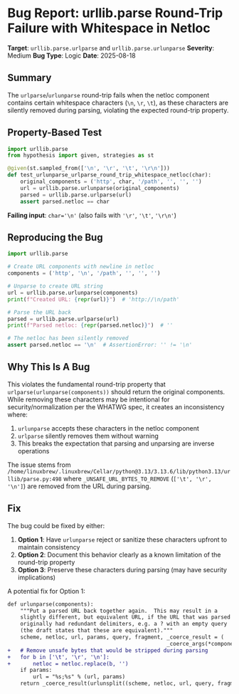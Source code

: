 # Bug Report: urllib.parse Round-Trip Failure with Whitespace in Netloc

**Target**: `urllib.parse.urlparse` and `urllib.parse.urlunparse`
**Severity**: Medium
**Bug Type**: Logic
**Date**: 2025-08-18

## Summary

The `urlparse`/`urlunparse` round-trip fails when the netloc component contains certain whitespace characters (`\n`, `\r`, `\t`), as these characters are silently removed during parsing, violating the expected round-trip property.

## Property-Based Test

```python
import urllib.parse
from hypothesis import given, strategies as st

@given(st.sampled_from(['\n', '\r', '\t', '\r\n']))
def test_urlunparse_urlparse_round_trip_whitespace_netloc(char):
    original_components = ('http', char, '/path', '', '', '')
    url = urllib.parse.urlunparse(original_components)
    parsed = urllib.parse.urlparse(url)
    assert parsed.netloc == char
```

**Failing input**: `char='\n'` (also fails with `'\r'`, `'\t'`, `'\r\n'`)

## Reproducing the Bug

```python
import urllib.parse

# Create URL components with newline in netloc
components = ('http', '\n', '/path', '', '', '')

# Unparse to create URL string
url = urllib.parse.urlunparse(components)
print(f"Created URL: {repr(url)}")  # 'http://\n/path'

# Parse the URL back
parsed = urllib.parse.urlparse(url)
print(f"Parsed netloc: {repr(parsed.netloc)}")  # ''

# The netloc has been silently removed
assert parsed.netloc == '\n'  # AssertionError: '' != '\n'
```

## Why This Is A Bug

This violates the fundamental round-trip property that `urlparse(urlunparse(components))` should return the original components. While removing these characters may be intentional for security/normalization per the WHATWG spec, it creates an inconsistency where:

1. `urlunparse` accepts these characters in the netloc component
2. `urlparse` silently removes them without warning
3. This breaks the expectation that parsing and unparsing are inverse operations

The issue stems from `/home/linuxbrew/.linuxbrew/Cellar/python@3.13/3.13.6/lib/python3.13/urllib/parse.py:498` where `_UNSAFE_URL_BYTES_TO_REMOVE` (`['\t', '\r', '\n']`) are removed from the URL during parsing.

## Fix

The bug could be fixed by either:

1. **Option 1**: Have `urlunparse` reject or sanitize these characters upfront to maintain consistency
2. **Option 2**: Document this behavior clearly as a known limitation of the round-trip property
3. **Option 3**: Preserve these characters during parsing (may have security implications)

A potential fix for Option 1:

```diff
def urlunparse(components):
    """Put a parsed URL back together again.  This may result in a
    slightly different, but equivalent URL, if the URL that was parsed
    originally had redundant delimiters, e.g. a ? with an empty query
    (the draft states that these are equivalent)."""
    scheme, netloc, url, params, query, fragment, _coerce_result = (
                                                  _coerce_args(*components))
+   # Remove unsafe bytes that would be stripped during parsing
+   for b in ['\t', '\r', '\n']:
+       netloc = netloc.replace(b, '')
    if params:
        url = "%s;%s" % (url, params)
    return _coerce_result(urlunsplit((scheme, netloc, url, query, fragment)))
```